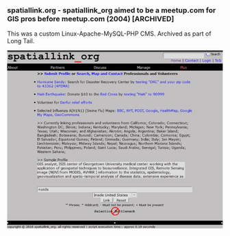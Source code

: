 ### spatiallink.org - spatiallink_org aimed to be a meetup.com for GIS pros before meetup.com (2004) [ARCHIVED] ###

This was a custom Linux-Apache-MySQL-PHP CMS. Archived as part of Long Tail.

[![IMAGE ALT TEXT HERE](https://github.com/gisblog/spatiallink.org/blob/master/spatiallink.jpg)](#)
